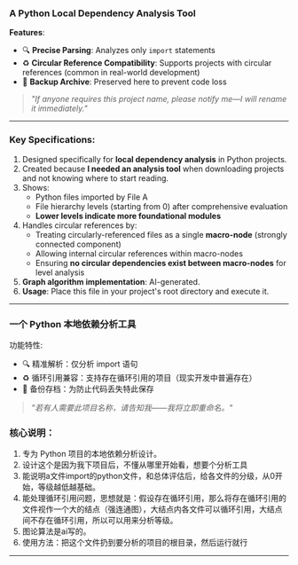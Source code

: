 
### A Python Local Dependency Analysis Tool  
**Features**:  

- 🔍 **Precise Parsing**: Analyzes only `import` statements  
- ♻️ **Circular Reference Compatibility**: Supports projects with circular references (common in real-world development)  
- 💾 **Backup Archive**: Preserved here to prevent code loss  

> *"If anyone requires this project name, please notify me—I will rename it immediately."*  

---

### Key Specifications:  
1. Designed specifically for **local dependency analysis** in Python projects.  
2. Created because **I needed an analysis tool** when downloading projects and not knowing where to start reading.  
3. Shows:  
   - Python files imported by File A  
   - File hierarchy levels (starting from 0) after comprehensive evaluation  
   - **Lower levels indicate more foundational modules**  
4. Handles circular references by:  
   - Treating circularly-referenced files as a single **macro-node** (strongly connected component)  
   - Allowing internal circular references within macro-nodes  
   - Ensuring **no circular dependencies exist between macro-nodes** for level analysis  
5. **Graph algorithm implementation**: AI-generated.  
6. **Usage**: Place this file in your project's root directory and execute it.  

---
### 一个 Python 本地依赖分析工具
功能特性:

- 🔍 精准解析：仅分析 import 语句
- ♻️ 循环引用兼容：支持存在循环引用的项目（现实开发中普遍存在）
- 💾 备份存档：为防止代码丢失特此保存
>*"若有人需要此项目名称，请告知我——我将立即重命名。"*  

### 核心说明：
1. 专为 Python 项目的本地依赖分析设计。
2. 设计这个是因为我下项目后，不懂从哪里开始看，想要个分析工具
3. 能说明a文件import的python文件，和总体评估后，给各文件的分级，从0开始，等级越低越基础。
4. 能处理循环引用问题，思想就是：假设存在循环引用，那么将存在循环引用的文件视作一个大的结点（强连通图），大结点内各文件可以循环引用，大结点间不存在循环引用，所以可以用来分析等级。
5. 图论算法是ai写的。
6. 使用方法：把这个文件扔到要分析的项目的根目录，然后运行就行

---
